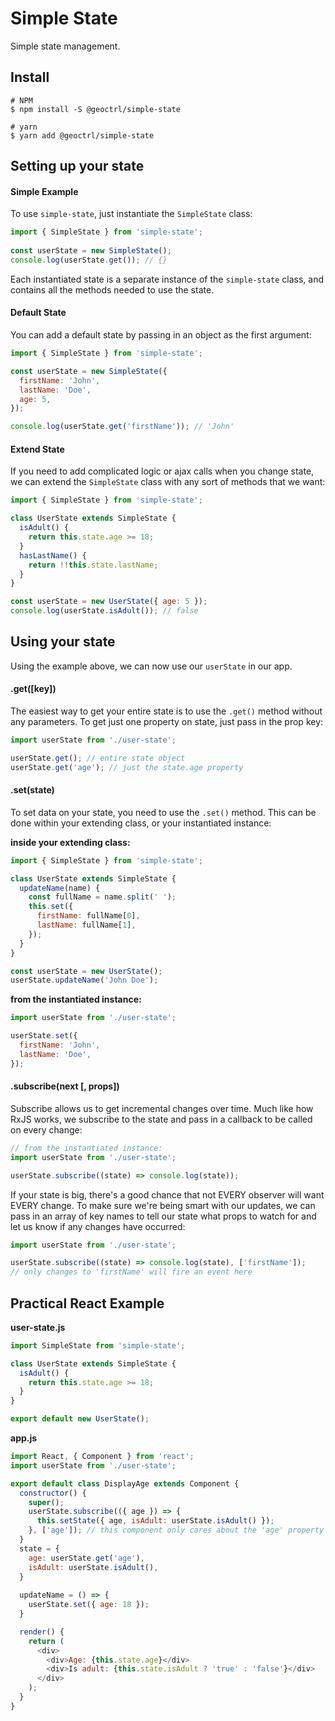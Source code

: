 # Simple State

Simple state management.

## Install

```shell
# NPM
$ npm install -S @geoctrl/simple-state
```

```shell
# yarn
$ yarn add @geoctrl/simple-state
```

## Setting up your state

#### Simple Example

To use `simple-state`, just instantiate the `SimpleState` class:

```javascript
import { SimpleState } from 'simple-state';
  
const userState = new SimpleState();
console.log(userState.get()); // {}
```

Each instantiated state is a separate instance of the `simple-state` class, and contains all the methods needed
to use the state.

#### Default State

You can add a default state by passing in an object as the first argument:

```javascript
import { SimpleState } from 'simple-state';

const userState = new SimpleState({
  firstName: 'John',
  lastName: 'Doe',
  age: 5,
});

console.log(userState.get('firstName')); // 'John'
```

#### Extend State

If you need to add complicated logic or ajax calls when you change state, we can extend the `SimpleState` class
with any sort of methods that we want:

```javascript
import { SimpleState } from 'simple-state';

class UserState extends SimpleState {
  isAdult() {
    return this.state.age >= 18;
  }
  hasLastName() {
    return !!this.state.lastName;
  }
}

const userState = new UserState({ age: 5 });
console.log(userState.isAdult()); // false
``` 

## Using your state

Using the example above, we can now use our `userState` in our app.

#### .get([key])

The easiest way to get your entire state is to use the `.get()` method without any parameters. To get just one
property on state, just pass in the prop key:

```javascript
import userState from './user-state';

userState.get(); // entire state object
userState.get('age'); // just the state.age property
```

#### .set(state)

To set data on your state, you need to use the `.set()` method. This can be done within your extending class, or your
instantiated instance:

**inside your extending class:**

```javascript
import { SimpleState } from 'simple-state';

class UserState extends SimpleState {
  updateName(name) {
    const fullName = name.split(' ');
    this.set({
      firstName: fullName[0],
      lastName: fullName[1],
    });
  }
}

const userState = new UserState();
userState.updateName('John Doe');
```

**from the instantiated instance:**

```javascript
import userState from './user-state';

userState.set({
  firstName: 'John',
  lastName: 'Doe',
});
```

#### .subscribe(next [, props])

Subscribe allows us to get incremental changes over time. Much like how RxJS works, we subscribe to the state and pass
in a callback to be called on every change:

```javascript
// from the instantiated instance:
import userState from './user-state';

userState.subscribe((state) => console.log(state));
```

If your state is big, there's a good chance that not EVERY observer will want EVERY change. To make sure we're being
smart with our updates, we can pass in an array of key names to tell our state what props to watch for and let us
know if any changes have occurred:

```javascript
import userState from './user-state';

userState.subscribe((state) => console.log(state), ['firstName']);
// only changes to 'firstName' will fire an event here
```

## Practical React Example

**user-state.js**

```javascript
import SimpleState from 'simple-state';

class UserState extends SimpleState {
  isAdult() {
    return this.state.age >= 18;
  }
}

export default new UserState();
```

**app.js**

```javascript
import React, { Component } from 'react';
import userState from './user-state';

export default class DisplayAge extends Component {
  constructor() {
    super();
    userState.subscribe(({ age }) => {
      this.setState({ age, isAdult: userState.isAdult() });
    }, ['age']); // this component only cares about the 'age' property
  }
  state = {
    age: userState.get('age'),
    isAdult: userState.isAdult(),
  }
  
  updateName = () => {
    userState.set({ age: 18 });
  }

  render() {
    return (
      <div>
        <div>Age: {this.state.age}</div>
        <div>Is adult: {this.state.isAdult ? 'true' : 'false'}</div>
      </div>
    );
  }
}
```

